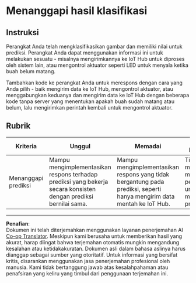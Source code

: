 <!--
CO_OP_TRANSLATOR_METADATA:
{
  "original_hash": "022e21f8629b721424c1de25195fff67",
  "translation_date": "2025-08-27T20:58:09+00:00",
  "source_file": "4-manufacturing/lessons/2-check-fruit-from-device/assignment.md",
  "language_code": "id"
}
-->
# Menanggapi hasil klasifikasi

## Instruksi

Perangkat Anda telah mengklasifikasikan gambar dan memiliki nilai untuk prediksi. Perangkat Anda dapat menggunakan informasi ini untuk melakukan sesuatu - misalnya mengirimkannya ke IoT Hub untuk diproses oleh sistem lain, atau mengontrol aktuator seperti LED untuk menyala ketika buah belum matang.

Tambahkan kode ke perangkat Anda untuk merespons dengan cara yang Anda pilih - baik mengirim data ke IoT Hub, mengontrol aktuator, atau menggabungkan keduanya dan mengirim data ke IoT Hub dengan beberapa kode tanpa server yang menentukan apakah buah sudah matang atau belum, lalu mengirimkan perintah kembali untuk mengontrol aktuator.

## Rubrik

| Kriteria | Unggul | Memadai | Perlu Perbaikan |
| -------- | ------ | -------- | --------------- |
| Menanggapi prediksi | Mampu mengimplementasikan respons terhadap prediksi yang bekerja secara konsisten dengan prediksi bernilai sama. | Mampu mengimplementasikan respons yang tidak bergantung pada prediksi, seperti hanya mengirim data mentah ke IoT Hub. | Tidak mampu memprogram perangkat untuk merespons prediksi. |

---

**Penafian**:  
Dokumen ini telah diterjemahkan menggunakan layanan penerjemahan AI [Co-op Translator](https://github.com/Azure/co-op-translator). Meskipun kami berusaha untuk memberikan hasil yang akurat, harap diingat bahwa terjemahan otomatis mungkin mengandung kesalahan atau ketidakakuratan. Dokumen asli dalam bahasa aslinya harus dianggap sebagai sumber yang otoritatif. Untuk informasi yang bersifat kritis, disarankan menggunakan jasa penerjemahan profesional oleh manusia. Kami tidak bertanggung jawab atas kesalahpahaman atau penafsiran yang keliru yang timbul dari penggunaan terjemahan ini.
